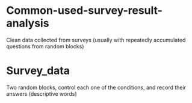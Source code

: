 # Common-used-survey-result-analysis
Clean data collected from surveys (usually with repeatedly accumulated questions from random blocks)
# Survey_data
Two random blocks, control each one of the conditions, and record their answers (descriptive words)
